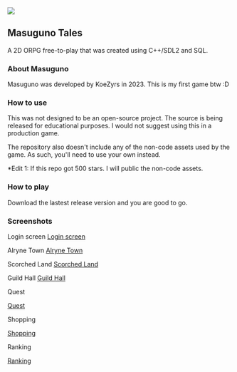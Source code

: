 <img src="https://i.imgur.com/y7Hac7L.png">

## Masuguno Tales
A 2D ORPG free-to-play that was created using C++/SDL2 and SQL.

### About Masuguno
Masuguno was developed by KoeZyrs in 2023. This is my first game btw :D

### How to use
This was not designed to be an open-source project. The source is being released for educational purposes. I would not suggest using this in a production game.

The repository also doesn't include any of the non-code assets used by the game. As such, you'll need to use your own instead.

*Edit 1: If this repo got 500 stars. I will public the non-code assets.

### How to play
Download the lastest release version and you are good to go.

### Screenshots
Login screen
[Login screen](https://i.imgur.com/WMuifmF)

Alryne Town
[Alryne Town](https://i.imgur.com/vy0hlbg)

Scorched Land
[Scorched Land](https://i.imgur.com/nR3NiIM)

Guild Hall
[Guild Hall](https://i.imgur.com/szP79SF)

Quest

[Quest](https://i.imgur.com/AFgNtwg)

Shopping

[Shopping](https://i.imgur.com/3dhmtKG)

Ranking

[Ranking](https://i.imgur.com/LIM3Dr0)
